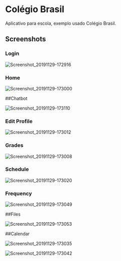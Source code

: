 # Colégio Brasil
Aplicativo para escola, exemplo usado Colégio Brasil.

## Screenshots

### Login

![Screenshot_20191129-172916](https://user-images.githubusercontent.com/55471180/69889238-9de7d280-12ce-11ea-8485-1f657e0929bf.jpg)

### Home 

![Screenshot_20191129-173000](https://user-images.githubusercontent.com/55471180/69889331-1f3f6500-12cf-11ea-857d-88756a6e6553.jpg)

##Chatbot 

![Screenshot_20191129-173110](https://user-images.githubusercontent.com/55471180/69889408-81986580-12cf-11ea-8a63-e41640ce5942.jpg)

### Edit Profile

![Screenshot_20191129-173012](https://user-images.githubusercontent.com/55471180/69889298-e901e580-12ce-11ea-9dfc-af5fce162f87.jpg)


### Grades

![Screenshot_20191129-173008](https://user-images.githubusercontent.com/55471180/69889309-fd45e280-12ce-11ea-97d2-275f350834f8.jpg)

### Schedule

![Screenshot_20191129-173020](https://user-images.githubusercontent.com/55471180/69889315-06cf4a80-12cf-11ea-9f16-5f7cd0a0dcf2.jpg)


### Frequency

![Screenshot_20191129-173049](https://user-images.githubusercontent.com/55471180/69889325-12bb0c80-12cf-11ea-8c76-cb8ed1e26b64.jpg)

##Files

![Screenshot_20191129-173053](https://user-images.githubusercontent.com/55471180/69889371-4c8c1300-12cf-11ea-8b5e-7cb1c0ad0a9d.jpg)

##Calendar


![Screenshot_20191129-173035](https://user-images.githubusercontent.com/55471180/69889396-66c5f100-12cf-11ea-9ab7-0ca01c80a375.jpg)

![Screenshot_20191129-173042](https://user-images.githubusercontent.com/55471180/69889400-6decff00-12cf-11ea-8756-6e76db50fa11.jpg)


